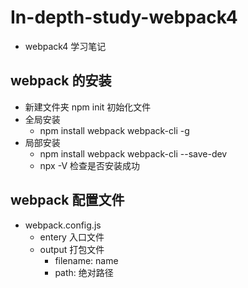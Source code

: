 # In-depth-study-webpack4
- webpack4 学习笔记

## webpack 的安装
- 新建文件夹 npm init 初始化文件
- 全局安装
  - npm install webpack webpack-cli -g
- 局部安装
  - npm install webpack webpack-cli --save-dev
  - npx -V 检查是否安装成功

## webpack 配置文件
  - webpack.config.js
    - entery 入口文件
    - output 打包文件
      - filename: name
      - path: 绝对路径